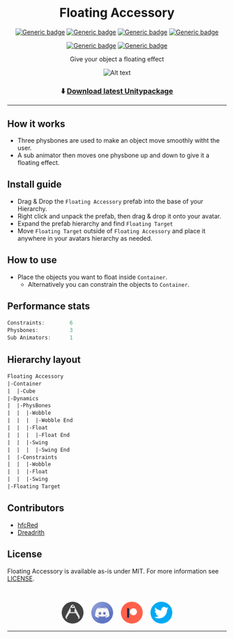 <div align="center">

# Floating Accessory

[![Generic badge](https://img.shields.io/github/downloads/VRLabs/Floating-Accessory/total?label=Downloads)](https://github.com/VRLabs/Floating-Accessory/releases/latest)
[![Generic badge](https://img.shields.io/badge/License-MIT-informational.svg)](https://github.com/VRLabs/Floating-Accessory/blob/main/LICENSE)
[![Generic badge](https://img.shields.io/badge/Unity-2019.4.31f1-lightblue.svg)](https://unity3d.com/unity/whats-new/2019.4.31)
[![Generic badge](https://img.shields.io/badge/SDK-AvatarSDK3-lightblue.svg)](https://vrchat.com/home/download)

[![Generic badge](https://img.shields.io/discord/706913824607043605?color=%237289da&label=DISCORD&logo=Discord&style=for-the-badge)](https://discord.vrlabs.dev/)
[![Generic badge](https://img.shields.io/endpoint.svg?url=https%3A%2F%2Fshieldsio-patreon.vercel.app%2Fapi%3Fusername%3Dvrlabs%26type%3Dpatrons&style=for-the-badge)](https://patreon.vrlabs.dev/)

Give your object a floating effect

![Alt text]()

### ⬇️ [Download latest Unitypackage](https://github.com/VRLabs/Floating-Accessory/releases/latest)

<!-- 
### 📦 [Add to VRChat Creator Companion]() -->

</div>

---

## How it works

* Three physbones are used to make an object move smoothly witht the user.
* A sub animator then moves one physbone up and down to give it a floating effect.

## Install guide

* Drag & Drop the ``Floating Accessory`` prefab into the base of your Hierarchy.
* Right click and unpack the prefab, then drag & drop it onto your avatar.
* Expand the prefab hierarchy and find ``Floating Target``
* Move ``Floating Target`` outside of ``Floating Accessory`` and place it anywhere in your avatars hierarchy as needed.

## How to use

* Place the objects you want to float inside ``Container``.
  * Alternatively you can constrain the objects to ``Container``.

## Performance stats

```c++
Constraints:        6
Physbones:          3
Sub Animators:      1
```

## Hierarchy layout

```html
Floating Accessory
|-Container
|  |-Cube
|-Dynamics
|  |-PhysBones
|  |  |-Wobble
|  |  |  |-Wobble End
|  |  |-Float
|  |  |  |-Float End
|  |  |-Swing
|  |  |  |-Swing End
|  |-Constraints
|  |  |-Wobble
|  |  |-Float
|  |  |-Swing
|-Floating Target
```

## Contributors

* [hfcRed](https://github.com/hfcRed)  
* [Dreadrith](https://github.com/Dreadrith)

## License

Floating Accessory is available as-is under MIT. For more information see [LICENSE](https://github.com/VRLabs/Floating-Accessory/blob/main/LICENSE).

​

<div align="center">

[<img src="https://github.com/VRLabs/Resources/raw/main/Icons/VRLabs.png" width="50" height="50">](https://vrlabs.dev "VRLabs")
<img src="https://github.com/VRLabs/Resources/raw/main/Icons/Empty.png" width="10">
[<img src="https://github.com/VRLabs/Resources/raw/main/Icons/Discord.png" width="50" height="50">](https://discord.vrlabs.dev/ "VRLabs")
<img src="https://github.com/VRLabs/Resources/raw/main/Icons/Empty.png" width="10">
[<img src="https://github.com/VRLabs/Resources/raw/main/Icons/Patreon.png" width="50" height="50">](https://patreon.vrlabs.dev/ "VRLabs")
<img src="https://github.com/VRLabs/Resources/raw/main/Icons/Empty.png" width="10">
[<img src="https://github.com/VRLabs/Resources/raw/main/Icons/Twitter.png" width="50" height="50">](https://twitter.com/vrlabsdev "VRLabs")

</div>

---
